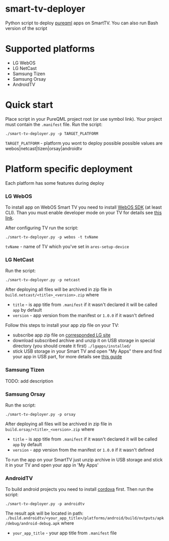 # smart-tv-deployer
Python script to deploy
[pureqml](https://github.com/pureqml/qmlcore) apps on SmartTV. You can also run Bash version of the script

# Supported platforms
* LG WebOS
* LG NetCast
* Samsung Tizen
* Samsung Orsay
* AndroidTV

# Quick start
Place script in your PureQML project root (or use symbol link). Your project must contain the ```.manifest``` file. Run the script:
```
./smart-tv-deployer.py -p TARGET_PLATFORM
```
```TARGET_PLATFORM``` - platform you wont to deploy possible possible values are webos|netcast|tizen|orsay|androidtv
# Platform specific deployment
Each platform has some features during deploy
### LG WebOS
To install app on WebOS Smart TV you need to install [WebOS SDK](http://webostv.developer.lge.com/sdk/download/download-sdk/) (at least CLI).
Than you must enable developer mode on your TV for details see [this link](http://webostv.developer.lge.com/develop/app-test/).

After configuring TV run the script:
```
./smart-tv-deployer.py -p webos -t tvName
```
```tvName``` - name of TV which you've set in ``` ares-setup-device ```
### LG NetCast
Run the script:
```
./smart-tv-deployer.py -p netcast
```
After deploying all files will be archived in zip file in ```build.netcast/<title>_<version>.zip``` where

* ```title``` - is app title from ```.manifest``` if it wasn't declared it will be called ```app``` by default
* ```version``` - app version from the manifest or ```1.0.0``` if it wasn't defined

Follow this steps to install your app zip file on your TV:
* subscribe app zip file on [corresponded LG site](http://developer.lge.com/apptest/retrieveApptestOSList.dev)
* download subscribed archive and unzip it on USB storage in special directory (you should create it first) ```./lgapps/installed/```
* stick USB storage in your Smart TV and open "My Apps" there and find your app in USB part, for more details see [this guide](http://webostv.developer.lge.com/download_file/view_inline/3513/)

### Samsung Tizen
TODO: add description
### Samsung Orsay
Run the script:
```
./smart-tv-deployer.py -p orsay
```
After deploying all files will be archived in zip file in ```build.orsay/<title>_<version>.zip``` where

* ```title``` - is app title from ```.manifest``` if it wasn't declared it will be called ```app``` by default
* ```version``` - app version from the manifest or ```1.0.0``` if it wasn't defined

To run the app on your SmartTV just unzip archive in USB storage and stick it in your TV and open your app in 'My Apps'
### AndroidTV
To build android projects you need to install [cordova](https://cordova.apache.org/) first. Then run the script:
```
./smart-tv-deployer.py -p androidtv
```
The result apk will be located in path: ```./build.androidtv/<your_app_title>/platforms/android/build/outputs/apk/debug/android-debug.apk``` where
* ```your_app_title``` - your app title from ```.manifest``` file
